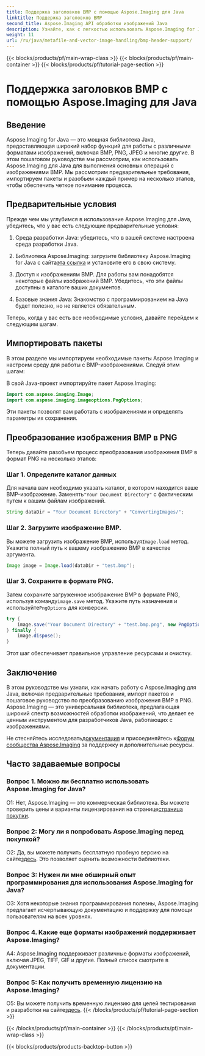 ```yaml
---
title: Поддержка заголовков BMP с помощью Aspose.Imaging для Java
linktitle: Поддержка заголовков BMP
second_title: Aspose.Imaging API обработки изображений Java
description: Узнайте, как с легкостью использовать Aspose.Imaging for Java для заголовка BMP. Импортируйте пакеты, загружайте изображения и сохраняйте их в разных форматах шаг за шагом.
weight: 11
url: /ru/java/metafile-and-vector-image-handling/bmp-header-support/
---
```


{{< blocks/products/pf/main-wrap-class >}}
{{< blocks/products/pf/main-container >}}
{{< blocks/products/pf/tutorial-page-section >}}

# Поддержка заголовков BMP с помощью Aspose.Imaging для Java

## Введение

Aspose.Imaging for Java — это мощная библиотека Java, предоставляющая широкий набор функций для работы с различными форматами изображений, включая BMP, PNG, JPEG и многие другие. В этом пошаговом руководстве мы рассмотрим, как использовать Aspose.Imaging для Java для выполнения основных операций с изображениями BMP. Мы рассмотрим предварительные требования, импортируем пакеты и разобьем каждый пример на несколько этапов, чтобы обеспечить четкое понимание процесса.

## Предварительные условия

Прежде чем мы углубимся в использование Aspose.Imaging для Java, убедитесь, что у вас есть следующие предварительные условия:

1. Среда разработки Java: убедитесь, что в вашей системе настроена среда разработки Java.

2.  Библиотека Aspose.Imaging: загрузите библиотеку Aspose.Imaging for Java с сайта[эта ссылка](https://releases.aspose.com/imaging/java/) и установите его в свою систему.

3. Доступ к изображениям BMP. Для работы вам понадобятся некоторые файлы изображений BMP. Убедитесь, что эти файлы доступны в каталоге ваших документов.

4. Базовые знания Java: Знакомство с программированием на Java будет полезно, но не является обязательным.

Теперь, когда у вас есть все необходимые условия, давайте перейдем к следующим шагам.

## Импортировать пакеты

В этом разделе мы импортируем необходимые пакеты Aspose.Imaging и настроим среду для работы с BMP-изображениями. Следуй этим шагам:

В свой Java-проект импортируйте пакет Aspose.Imaging:

```java
import com.aspose.imaging.Image;
import com.aspose.imaging.imageoptions.PngOptions;
```

Эти пакеты позволят вам работать с изображениями и определять параметры их сохранения.

## Преобразование изображения BMP в PNG

Теперь давайте разобьем процесс преобразования изображения BMP в формат PNG на несколько этапов:

### Шаг 1. Определите каталог данных

 Для начала вам необходимо указать каталог, в котором находится ваше BMP-изображение. Заменять`"Your Document Directory"` с фактическим путем к вашим файлам изображений.

```java
String dataDir = "Your Document Directory" + "ConvertingImages/";
```

### Шаг 2. Загрузите изображение BMP.

Вы можете загрузить изображение BMP, используя`Image.load` метод. Укажите полный путь к вашему изображению BMP в качестве аргумента.

```java
Image image = Image.load(dataDir + "test.bmp");
```

### Шаг 3. Сохраните в формате PNG.

 Затем сохраните загруженное изображение BMP в формате PNG, используя команду`image.save` метод. Укажите путь назначения и используйте`PngOptions` для конверсии.

```java
try {
    image.save("Your Document Directory" + "test.bmp.png", new PngOptions());
} finally {
    image.dispose();
}
```

Этот шаг обеспечивает правильное управление ресурсами и очистку.

## Заключение

В этом руководстве мы узнали, как начать работу с Aspose.Imaging для Java, включая предварительные требования, импорт пакетов и пошаговое руководство по преобразованию изображения BMP в PNG. Aspose.Imaging — это универсальная библиотека, предлагающая широкий спектр возможностей обработки изображений, что делает ее ценным инструментом для разработчиков Java, работающих с изображениями.

 Не стесняйтесь исследовать[документация](https://reference.aspose.com/imaging/java/) и присоединяйтесь к[Форум сообщества Aspose.Imaging](https://forum.aspose.com/) за поддержку и дополнительные ресурсы.

## Часто задаваемые вопросы

### Вопрос 1. Можно ли бесплатно использовать Aspose.Imaging for Java?

 О1: Нет, Aspose.Imaging — это коммерческая библиотека. Вы можете проверить цены и варианты лицензирования на странице[страница покупки](https://purchase.aspose.com/buy).

### Вопрос 2: Могу ли я попробовать Aspose.Imaging перед покупкой?

О2: Да, вы можете получить бесплатную пробную версию на сайте[здесь](https://releases.aspose.com/). Это позволяет оценить возможности библиотеки.

### Вопрос 3: Нужен ли мне обширный опыт программирования для использования Aspose.Imaging for Java?

О3: Хотя некоторые знания программирования полезны, Aspose.Imaging предлагает исчерпывающую документацию и поддержку для помощи пользователям на всех уровнях.

### Вопрос 4. Какие еще форматы изображений поддерживает Aspose.Imaging?

A4: Aspose.Imaging поддерживает различные форматы изображений, включая JPEG, TIFF, GIF и другие. Полный список смотрите в документации.

### Вопрос 5: Как получить временную лицензию на Aspose.Imaging?

 О5: Вы можете получить временную лицензию для целей тестирования и разработки на сайте[здесь](https://purchase.aspose.com/temporary-license/).
{{< /blocks/products/pf/tutorial-page-section >}}

{{< /blocks/products/pf/main-container >}}
{{< /blocks/products/pf/main-wrap-class >}}

{{< blocks/products/products-backtop-button >}}
